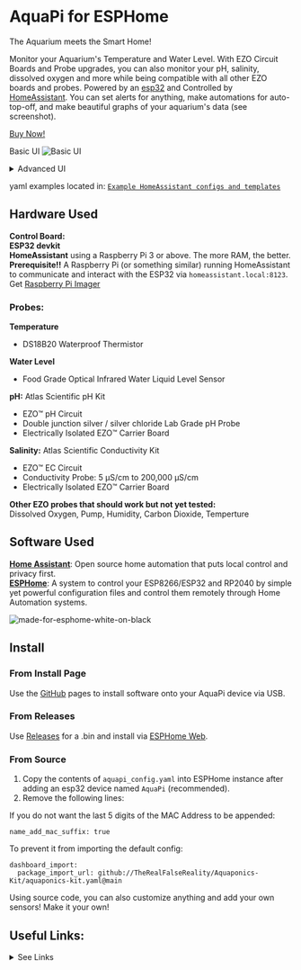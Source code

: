 # AquaPi for ESPHome

The Aquarium meets the Smart Home!  

Monitor your Aquarium's Temperature and Water Level. With EZO Circuit Boards and Probe upgrades, you can also monitor your pH, salinity, dissolved oxygen and more while being compatible with all other EZO boards and probes.
Powered by an [esp32](https://esphome.io/) and Controlled by [HomeAssistant](https://www.home-assistant.io/installation/). You can set alerts for anything, make automations for auto-top-off, and make beautiful graphs of your aquarium's data (see screenshot).

[Buy Now!](https://www.capitalcityaquatics.com/store/p/aquapi)

Basic UI
![Basic UI](https://user-images.githubusercontent.com/106857076/236688799-8565d281-13e9-4a98-83ca-60933a509a5e.png)

<details>
<summary>Advanced UI</summary>

| ![Example UI1](https://user-images.githubusercontent.com/106857076/236688777-846e7a3d-2fd2-4e98-8f9c-48cfeec7d34c.png)  | ![Example UI2](https://user-images.githubusercontent.com/106857076/236688759-711f32b8-b182-4808-9adf-8385ac39ba29.png) |
| ------------- | ------------- |

</details>  

yaml examples located in: [`Example HomeAssistant configs and templates`](https://github.com/TheRealFalseReality/aquapi/tree/main/Example%20HomeAssistant%20Cards%20%26%20Templates)  

## Hardware Used
**Control Board:**  
**ESP32 devkit**  
**HomeAssistant** using a Raspberry Pi 3 or above. The more RAM, the better.  
**Prerequisite!!** A Raspberry Pi (or something similar) running HomeAssistant to communicate and interact with the ESP32 via `homeassistant.local:8123`.
Get [Raspberry Pi Imager](https://www.raspberrypi.com/software/)

### Probes:
**Temperature** 
  - DS18B20 Waterproof Thermistor  
  
**Water Level** 
  - Food Grade Optical Infrared Water Liquid Level Sensor  
  
**pH:** Atlas Scientific pH Kit  
  - EZO™ pH Circuit  
  - Double junction silver / silver chloride Lab Grade pH Probe
  - Electrically Isolated EZO™ Carrier Board

**Salinity:** Atlas Scientific Conductivity Kit  
  - EZO™ EC Circuit  
  - Conductivity Probe: 5 µS/cm to 200,000 µS/cm
  - Electrically Isolated EZO™ Carrier Board

**Other EZO probes that should work but not yet tested:**   
Dissolved Oxygen, Pump, Humidity, Carbon Dioxide, Temperture

## Software Used  
[**Home Assistant**](https://www.home-assistant.io/): Open source home automation that puts local control and privacy first.   
[**ESPHome**](https://esphome.io/): A system to control your ESP8266/ESP32 and RP2040 by simple yet powerful configuration files and control them remotely through Home Automation systems.

![made-for-esphome-white-on-black](https://github.com/TheRealFalseReality/aquapi/assets/106857076/c68b7da3-17c9-43bf-b8c7-f44acf63eb28)

## Install
### From Install Page
Use the [GitHub](https://therealfalsereality.github.io/aquapi/) pages to install software onto your AquaPi device via USB.  
### From Releases
Use [Releases](https://github.com/TheRealFalseReality/aquapi/releases) for a .bin and install via [ESPHome Web](https://web.esphome.io/).  
### From Source
1. Copy the contents of `aquapi_config.yaml` into ESPHome instance after adding an esp32 device named `AquaPi` (recommended). 
2. Remove the following lines:

If you do not want the last 5 digits of the MAC Address to be appended:
```
name_add_mac_suffix: true
```
To prevent it from importing the default config:
```
dashboard_import:
  package_import_url: github://TheRealFalseReality/Aquaponics-Kit/aquaponics-kit.yaml@main
```
Using source code, you can also customize anything and add your own sensors! Make it your own!

## Useful Links:
<details>
<summary>See Links</summary>

[**HomeAssistant**](https://www.home-assistant.io/installation/)  
[**ESPHome**](https://esphome.io/)  
[**AtlasIoT Installation Guide**](https://files.atlas-scientific.com/How-to-install-Atlas-iot-software.pdf)  
[**EZO Raspberry Pi Sample Code**](https://files.atlas-scientific.com/pi_sample_code.pdf)   
[**EZO pH Circuit Datasheet**](https://files.atlas-scientific.com/pH_EZO_Datasheet.pdf)  
[**EZO EC Circuit Datasheet**](https://files.atlas-scientific.com/EC_EZO_Datasheet.pdf)  


</details>
